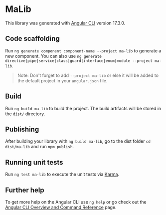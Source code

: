 # MaLib

This library was generated with [Angular CLI](https://github.com/angular/angular-cli) version 17.3.0.

## Code scaffolding

Run `ng generate component component-name --project ma-lib` to generate a new component. You can also use `ng generate directive|pipe|service|class|guard|interface|enum|module --project ma-lib`.
> Note: Don't forget to add `--project ma-lib` or else it will be added to the default project in your `angular.json` file. 

## Build

Run `ng build ma-lib` to build the project. The build artifacts will be stored in the `dist/` directory.

## Publishing

After building your library with `ng build ma-lib`, go to the dist folder `cd dist/ma-lib` and run `npm publish`.

## Running unit tests

Run `ng test ma-lib` to execute the unit tests via [Karma](https://karma-runner.github.io).

## Further help

To get more help on the Angular CLI use `ng help` or go check out the [Angular CLI Overview and Command Reference](https://angular.io/cli) page.
